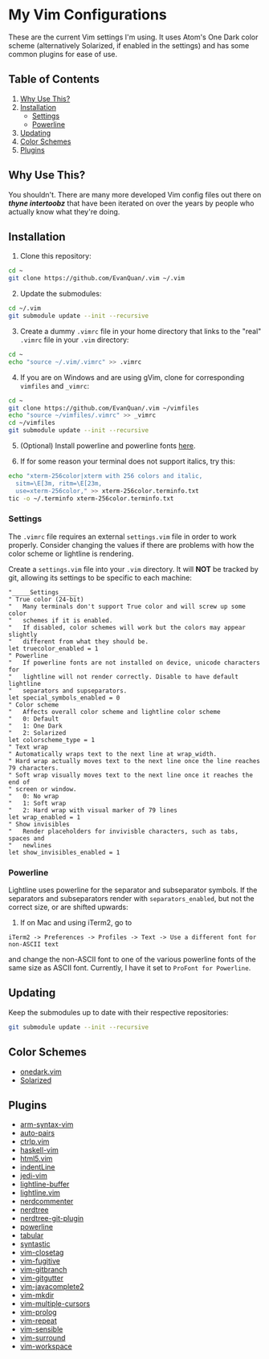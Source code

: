 My Vim Configurations
==============
These are the current Vim settings I'm using. It uses Atom's One Dark
color scheme (alternatively Solarized, if enabled in the settings) and
has some common plugins for ease of use.

Table of Contents
---------------
1. [Why Use This?](#why-use-this?)
2. [Installation](#installation)
    - [Settings](#settings)
    - [Powerline](#powerline)
3. [Updating](#updating)
4. [Color Schemes](#color-schemes)
5. [Plugins](#plugins)

Why Use This?
-----------
You shouldn't. There are many more developed Vim config files out there on
***thyne intertoobz*** that have been iterated on over the years by people who
actually know what they're doing.

Installation
-----------

1. Clone this repository:
```bash
cd ~
git clone https://github.com/EvanQuan/.vim ~/.vim
```
2. Update the submodules:
```bash
cd ~/.vim
git submodule update --init --recursive
```
3. Create a dummy `.vimrc` file in your home directory that links to the "real"
   `.vimrc` file in your `.vim` directory:
```bash
cd ~
echo "source ~/.vim/.vimrc" >> .vimrc
```
4. If you are on Windows and are using gVim, clone for corresponding `vimfiles`
and `_vimrc`:
```bash
cd ~
git clone https://github.com/EvanQuan/.vim ~/vimfiles
echo "source ~/vimfiles/.vimrc" >> _vimrc
cd ~/vimfiles
git submodule update --init --recursive
```
5. (Optional) Install powerline and powerline fonts [here](https://powerline.readthedocs.io/en/latest/installation.html).

6. If for some reason your terminal does not support italics, try this:
```bash
echo "xterm-256color|xterm with 256 colors and italic,
  sitm=\E[3m, ritm=\E[23m,
  use=xterm-256color," >> xterm-256color.terminfo.txt
tic -o ~/.terminfo xterm-256color.terminfo.txt
```

### Settings
The `.vimrc` file requires an external `settings.vim` file in order to
work properly. Consider changing the values if there are problems with how
the color scheme or lightline is rendering.

Create a `settings.vim` file into your `.vim` directory.
It will **NOT** be tracked by git, allowing its settings to be specific to each machine:
```vim
"_____Settings_____
" True color (24-bit)
"   Many terminals don't support True color and will screw up some color
"   schemes if it is enabled.
"   If disabled, color schemes will work but the colors may appear slightly
"   different from what they should be.
let truecolor_enabled = 1
" Powerline
"   If powerline fonts are not installed on device, unicode characters for
"   lightline will not render correctly. Disable to have default lightline
"   separators and supseparators.
let special_symbols_enabled = 0
" Color scheme
"   Affects overall color scheme and lightline color scheme
"   0: Default
"   1: One Dark
"   2: Solarized
let colorscheme_type = 1
" Text wrap
" Automatically wraps text to the next line at wrap_width.
" Hard wrap actually moves text to the next line once the line reaches 79 characters.
" Soft wrap visually moves text to the next line once it reaches the end of
" screen or window.
"   0: No wrap
"   1: Soft wrap
"   2: Hard wrap with visual marker of 79 lines
let wrap_enabled = 1
" Show invisibles
"   Render placeholders for invivisble characters, such as tabs, spaces and
"   newlines
let show_invisibles_enabled = 1
```

### Powerline
Lightline uses powerline for the separator and subseparator symbols. If the
separators and subseparators render with `separators_enabled`, but not
the correct size, or are shifted upwards:

1. If on Mac and using iTerm2, go to
```
iTerm2 -> Preferences -> Profiles -> Text -> Use a different font for non-ASCII text
```
and change the non-ASCII font to one of the various powerline fonts of the
same size as ASCII font. Currently, I have it set to `ProFont for Powerline`.

Updating
--------

Keep the submodules up to date with their respective repositories:
```bash
git submodule update --init --recursive
```

Color Schemes
-----------
- [onedark.vim](https://github.com/joshdick/onedark.vim)
- [Solarized](https://github.com/vim-scripts/Solarized)

Plugins
-------
- [arm-syntax-vim](https://github.com/ARM9/arm-syntax-vim)
- [auto-pairs](https://github.com/jiangmiao/auto-pairs)
- [ctrlp.vim](https://github.com/kien/ctrlp.vim)
- [haskell-vim](https://github.com/neovimhaskell/haskell-vim)
- [html5.vim](https://github.com/othree/html5.vim)
- [indentLine](https://github.com/Yggdroot/indentLine)
- [jedi-vim](https://github.com/davidhalter/jedi-vim)
- [lightline-buffer](https://github.com/taohex/lightline-buffer)
- [lightline.vim](https://github.com/itchyny/lightline.vim)
- [nerdcommenter](https://github.com/scrooloose/nerdcommenter)
- [nerdtree](https://github.com/scrooloose/nerdtree)
- [nerdtree-git-plugin](https://github.com/Xuyuanp/nerdtree-git-plugin)
- [powerline](https://github.com/powerline/powerline)
- [tabular](https://github.com/godlygeek/tabular)
- [syntastic](https://github.com/vim-syntastic/syntastic)
- [vim-closetag](https://github.com/alvan/vim-closetag)
- [vim-fugitive](https://github.com/tpope/vim-fugitive)
- [vim-gitbranch](https://github.com/itchyny/vim-gitbranch)
- [vim-gitgutter](https://github.com/airblade/vim-gitgutter)
- [vim-javacomplete2](https://github.com/artur-shaik/vim-javacomplete2)
- [vim-mkdir](https://github.com/pbrisbin/vim-mkdir)
- [vim-multiple-cursors](https://github.com/terryma/vim-multiple-cursors)
- [vim-prolog](https://github.com/mxw/vim-prolog)
- [vim-repeat](https://github.com/tpope/vim-repeat)
- [vim-sensible](https://github.com/tpope/vim-sensible)
- [vim-surround](https://github.com/tpope/vim-surround)
- [vim-workspace](https://github.com/thaerkh/vim-workspace)
